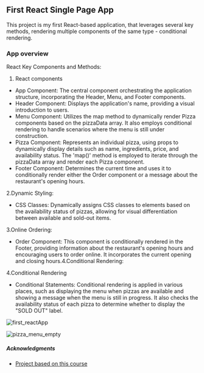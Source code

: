 ## First React Single Page App 

This project is my first React-based application, that leverages several key methods, rendering multiple components of the same type - conditional rendering. 

### App overview
React Key Components and Methods:
1. React components
* App Component: The central component orchestrating the application structure, incorporating the Header, Menu, and Footer components.
* Header Component: Displays the application's name, providing a visual introduction to users.
* Menu Component: Utilizes the map method to dynamically render Pizza components based on the pizzaData array. It also employs conditional rendering to handle scenarios where the menu is still under construction.
* Pizza Component: Represents an individual pizza, using props to dynamically display details such as name, ingredients, price, and availability status. The 'map()' method is employed to iterate through the pizzaData array and render each Pizza component.
* Footer Component: Determines the current time and uses it to conditionally render either the Order component or a message about the restaurant's opening hours.

2.Dynamic Styling:
* CSS Classes: Dynamically assigns CSS classes to elements based on the availability status of pizzas, allowing for visual differentiation between available and sold-out items.

3.Online Ordering:
* Order Component: This component is conditionally rendered in the Footer, providing information about the restaurant's opening hours and encouraging users to order online. It incorporates the current opening and closing hours.4.Conditional Rendering:

4.Conditional Rendering
* Conditional Statements: Conditional rendering is applied in various places, such as displaying the menu when pizzas are available and showing a message when the menu is still in progress. It also checks the availability status of each pizza to determine whether to display the "SOLD OUT" label.

  
![first_reactApp](https://github.com/inn28a/Pizza_menu/assets/49073623/2823e26d-cc22-4fc3-98bb-1cd06fed22fa)

![pizza_menu_empty](https://github.com/inn28a/Pizza_menu/assets/49073623/95739c04-76fe-49be-bc7d-5b7c70072a0e)


##### Acknowledgments

* [Project based on this course](https://www.udemy.com/course/the-ultimate-react-course/)

